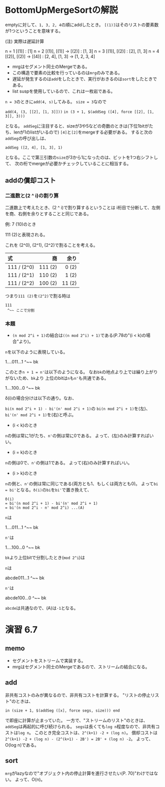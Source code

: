 # BottomUpMergeSortの解説

emptyに対して、`1, 3, 2, 4`の順にaddしたとき。
`[(1)]`はそのリストの要素数が1つということを意味する。

(注) 実際は遅延計算

n = 1  [(1)]                 : [1] 
n = 2  [(1)], [(1)] -> [(2)] : [1, 3]
n = 3  [(1)], [(2)]          : [2], [1, 3]
n = 4  [(2)], [(2)] -> [(4)] : [2, 4], [1, 3] -> [1, 2, 3, 4]

* mrgはセグメント同士のMergeである。
* この構造で要素の比較を行っているのは`mrg`のみである。
* 遅延が発生するのは`add`をしたときで、実行がおきるのは`sort`をしたときである。
* list suspを使用しているので、これは一枚岩である。

`n = 3`のときに`add(4, s)`してみる。
`size = 3`なので

`add(4, (3, [[2], [1, 3]]))`
`in (3 + 1, $(addSeg ([4], force [[2], [1, 3]], 3)))`

となる。
`addSeg`に注目すると、sizeが3や5などの奇数のときは(下位1bitがたち、lenが1のlistがいるので)
`[4]`と`[2]`をmergeする必要がある。
すると次の`addSeg`の呼び出しは、

`addSeg ([2, 4], [1, 3], 1)`

となる。ここで第三引数の`size`が3から1になったのは、ビットを1つ右シフトして、
次の桁でmergeが必要かチェックしていることに相当する。

## addの償却コスト

### 二進数と(2 ^ i)の割り算

二進数上で考えたとき、(2 ^ i)で割り算するということは
i桁目で分断して、左側を商、右側を余りとすることと同じである。

例: 7 (10)のとき

111 (2)と表現される。

これを (2^0), (2^1), (2^2)で割ることを考える。

| 式         | 商          |  余り         |
|:-----------|------------:|-------------:|
| 111 / (2^0)| 111 (2)     |  0 (2)       |
| 111 / (2^1)| 110 (2)     |  1 (2)       |
| 111 / (2^2)| 100 (2)     | 11 (2)       |

つまり`111 (2)`を`(2^2)`で割る時は

```
111
 ^~~ ここで分割
```

### 本題

* `(n mod 2^i + 1)`の結合は`((n mod 2^i) + 1)`である(P.78の"(i < k)の場合"より)。

`n`を以下のように表現している。

1....011...1
     ^~~ bk

このとき`n + 1 = n'`は以下のようになる。
なお`bk`の地点より上では繰り上がりがないため、`bk`より
上位のbitは`n`も`n'`も共通である。

1....100...0
     ^~~ bk

δ(i)の場合分けは以下の通り。なお、

`bi(n mod 2^i + 1) - bi'(n' mod 2^i + 1)`の
`bi(n mod 2^i + 1)`を(左)、
`bi'(n' mod 2^i + 1)`を(右)と呼ぶ。

* (i < k)のとき

`n`の側は常に1がたち、`n'`の側は常に0である。
よって、(左)のみ計算すればいい。

* (i = k)のとき

`n`の側は0で、`n'`の側は1である。
よって(右)のみ計算すればいい。

* (i > k)のとき

`n`の側と、`n'`の側は常に同じである(両方とも1、もしくは両方とも0)。
よって`bi = bi'`となる。`δ(i)`の`bi`を`bi'`で置き換えて、

```
δ(i)
= bi'(n mod 2^i + 1) - bi'(n' mod 2^i + 1)
= bi'(n mod 2^i - n' mod 2^i) ...(A)
```

`n`は

1....011...1
     ^~~ bk

`n'`は

1....100...0
     ^~~ bk

`bk`より上位bitで分割したとき(`mod 2^i`)は

`n`は

abcde011...1
     ^~~ bk

`n'`は

abcde100...0
     ^~~ bk

`abcde`は共通なので、(A)は`-1`となる。

# 演習 6.7

## memo

* セグメントをストリームで実装する。
* mrgはセグメント同士のMergeであるので、ストリームの結合になる。

## add

非共有コストのみが異なるので、非共有コストを計算する。
"リストの停止リスト"のときは、

`in (size + 1, $(addSeg ([x], force segs, size))) end`

で即座に計算が止まっていた。
一方で、"ストリームのリスト"のときは、`addSeg`は再起的に呼び続けられる。
`segs`は長くても`log n`程度なので、非共有コストは`log n`。
このとき完全コストは、`2^(k+1) -2 + (log n)`。
償却コストは`2^(k+1) -2 + (log n) - (2^(k+1) - 2B') = 2B' + (log n) -2`。
よって、O(log n)である。

## sort

`mrg`がlazyなので"オブジェクト内の停止計算を進行させたい(P. 70)"わけではない。
よって、O(n)。


